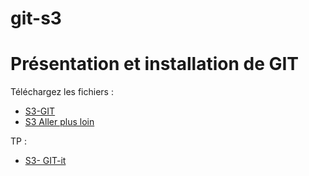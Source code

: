 # git-s3

# Présentation et installation de GIT 

Téléchargez les fichiers :
* [S3-GIT](https://moshi.fr/cours/git-s3/s3.pdf) 
* [S3 Aller plus loin](https://moshi.fr/cours/git-s3/git-2-externe.pdf)


TP : 
* [S3- GIT-it](https://github.com/jlord/git-it-electron/releases)
